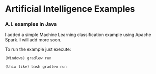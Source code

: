# Artificial Intelligence Examples
### A.I. examples in Java

I added a simple Machine Learning classification example using Apache Spark.
I will add more soon.

To run the example just execute:

    (Windows) gradlew run

    (Unix like) bash gradlew run